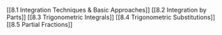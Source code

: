 [[8.1 Integration Techniques & Basic Approaches]]
[[8.2 Integration by Parts]]
[[8.3 Trigonometric Integrals]]
[[8.4 Trigonometric Substitutions]]
[[8.5 Partial Fractions]]